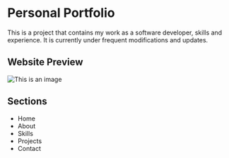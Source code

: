 # Personal Portfolio
This is a project that contains my work as a software developer, skills and experience. It is currently under frequent modifications and updates.

## Website Preview

![This is an image](https://github.com/phyleria/phyleria.github.io/blob/main/preview.png)

## Sections
- Home
- About
- Skills
- Projects
- Contact


